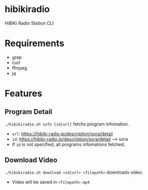 # hibikiradio
HiBiKi Radio Station CLI

# Requirements

- grep
- curl
- ffmpeg
- jq

# Features

## Program Detail

`./hibikiradio.sh info [id|url]` fetchs program infomation.
- `url`: https://hibiki-radio.jp/description/sora/detail
- `id`: https://hibiki-radio.jp/description/sora/detail --> sora
- If `id` is not specified, all programs infomations fetched.

## Download Video
`./hibikiradio.sh download <id|url> <filepath>` downloads video.
- Video will be saved in `<filepath>.mp4`
